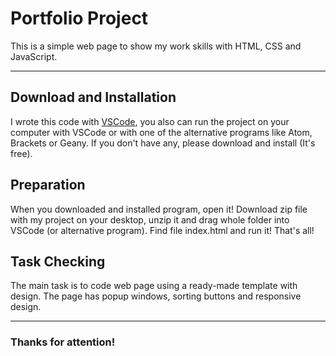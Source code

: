 # Portfolio Project

This is a simple web page to show my work skills with HTML, CSS and JavaScript.

---

## Download and Installation

I wrote this code with [VSCode](https://visualstudio.microsoft.com/downloads/), you also can run the project on your computer with VSCode or with one of the alternative programs like Atom, Brackets or Geany. If you don't have any, please download and install (It's free).
<br />

## Preparation

When you downloaded and installed program, open it! Download zip file with my project on your desktop, unzip it and drag whole folder into VSCode (or alternative program). Find file index.html and run it! That's all!
<br />

## Task Checking

The main task is to code web page using a ready-made template with design. The page has popup windows, sorting buttons and responsive design.
<br />

---

### Thanks for attention!
